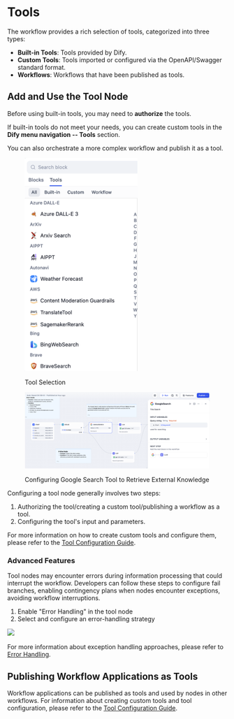 # Tools

The workflow provides a rich selection of tools, categorized into three types:

* **Built-in Tools**: Tools provided by Dify.
* **Custom Tools**: Tools imported or configured via the OpenAPI/Swagger standard format.
* **Workflows**: Workflows that have been published as tools.

## Add and Use the Tool Node

Before using built-in tools, you may need to **authorize** the tools.

If built-in tools do not meet your needs, you can create custom tools in the **Dify menu navigation -- Tools** section.

You can also orchestrate a more complex workflow and publish it as a tool.

<figure><img src="../../../.gitbook/assets/workflow-tool.png" alt="" width="258"><figcaption><p>Tool Selection</p></figcaption></figure>

<figure><img src="../../../.gitbook/assets/workflow-google-search-tool.png" alt=""><figcaption><p>Configuring Google Search Tool to Retrieve External Knowledge</p></figcaption></figure>

Configuring a tool node generally involves two steps:

1. Authorizing the tool/creating a custom tool/publishing a workflow as a tool.
2. Configuring the tool's input and parameters.

For more information on how to create custom tools and configure them, please refer to the [Tool Configuration Guide](https://docs.dify.ai/guides/tools).

### Advanced Features

Tool nodes may encounter errors during information processing that could interrupt the workflow. Developers can follow these steps to configure fail branches, enabling contingency plans when nodes encounter exceptions, avoiding workflow interruptions.

1. Enable "Error Handling" in the tool node
2. Select and configure an error-handling strategy

![](https://assets-docs.dify.ai/2024/12/39dc3b5881d9a5fe35b877971f70d3a6.png)

For more information about exception handling approaches, please refer to [Error Handling](https://docs.dify.ai/guides/workflow/error-handling).

## Publishing Workflow Applications as Tools

Workflow applications can be published as tools and used by nodes in other workflows. For information about creating custom tools and tool configuration, please refer to the [Tool Configuration Guide](https://docs.dify.ai/guides/tools).

